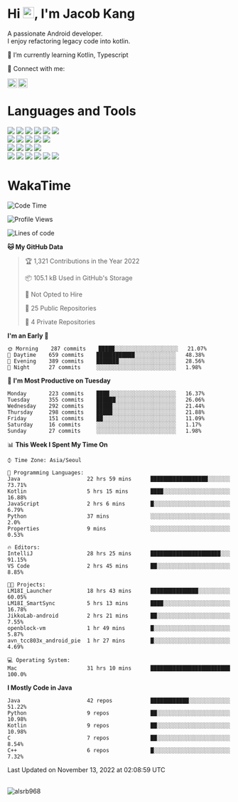 # Hi <img src="https://media.giphy.com/media/hvRJCLFzcasrR4ia7z/giphy.gif" width="25px">, I'm Jacob Kang
A passionate Android developer.
</br>
I enjoy refactoring legacy code into kotlin.

🌱 I’m currently learning Kotlin, Typescript

🤝 Connect with me:

<a href="https://www.linkedin.com/in/minkyu-kang-b7477b1b2/"><img align="left" src="https://raw.githubusercontent.com/yushi1007/yushi1007/main/images/linkedin.svg" alt="Minkyu Kang | LinkedIn" width="21px"/></a>
<a href="https://www.instagram.com/_jacob_kang/"><img align="left" src="https://raw.githubusercontent.com/yushi1007/yushi1007/main/images/instagram.svg" alt="Jacob Kang | Instagram" width="21px"/></a>

</br>

# Languages and Tools

<div align="left">
<img src="https://img.shields.io/badge/java-007396?logo=java&logoColor=white"/>
<img src="https://img.shields.io/badge/kotlin-7F52FF?logo=kotlin&logoColor=white"/>
<img src="https://img.shields.io/badge/python-3776AB?logo=python&logoColor=white"/>
<img src="https://img.shields.io/badge/bash shell-4EAA25?logo=gnubash&logoColor=white"/>
<img src="https://img.shields.io/badge/c-A8B9CC?logo=c&logoColor=white"/>
<img src="https://img.shields.io/badge/c++-00599C?logo=c%2b%2b&logoColor=white"/>
</div>
<div align="left">
<img src="https://img.shields.io/badge/git-F05032?logo=git&logoColor=white"/>
<img src="https://img.shields.io/badge/github-181717?logo=github&logoColor=white"/>
<img src="https://img.shields.io/badge/mysql-4479A1?logo=mysql&logoColor=white"/>
<img src="https://img.shields.io/badge/sqlite-003B57?logo=sqlite&logoColor=white"/>
<img src="https://img.shields.io/badge/amazon AWS-232F3E?logo=amazonaws&logoColor=white"/>
</div>
<div align="left">
<img src="https://img.shields.io/badge/android-3DDC84?logo=android&logoColor=white"/>
<img src="https://img.shields.io/badge/linux-FCC624?logo=linux&logoColor=white"/>
<img src="https://img.shields.io/badge/flask-000000?logo=flask&logoColor=white"/>
<img src="https://img.shields.io/badge/arduino-00979D?logo=arduino&logoColor=white"/>
</div>
<div align="left">
<img src="https://img.shields.io/badge/slack-4A154B?logo=slack&logoColor=white"/>
<img src="https://img.shields.io/badge/notion-000000?logo=notion&logoColor=white"/>
<img src="https://img.shields.io/badge/jira-0052CC?logo=jira&logoColor=white"/>
<img src="https://img.shields.io/badge/postman-FF6C37?logo=postman&logoColor=white"/>
<img src="https://img.shields.io/badge/intellij-000000?logo=intellijidea&logoColor=white"/>
<img src="https://img.shields.io/badge/pycharm-000000?logo=pycharm&logoColor=white"/>
</div>

# WakaTime

<!--START_SECTION:waka-->
![Code Time](http://img.shields.io/badge/Code%20Time-1%2C558%20hrs%2054%20mins-blue)

![Profile Views](http://img.shields.io/badge/Profile%20Views-0-blue)

![Lines of code](https://img.shields.io/badge/From%20Hello%20World%20I%27ve%20Written-191%20Thousand%20lines%20of%20code-blue)

**🐱 My GitHub Data** 

> 🏆 1,321 Contributions in the Year 2022
 > 
> 📦 105.1 kB Used in GitHub's Storage 
 > 
> 🚫 Not Opted to Hire
 > 
> 📜 25 Public Repositories 
 > 
> 🔑 4 Private Repositories  
 > 
**I'm an Early 🐤** 

```text
🌞 Morning    287 commits    █████░░░░░░░░░░░░░░░░░░░░   21.07% 
🌆 Daytime    659 commits    ████████████░░░░░░░░░░░░░   48.38% 
🌃 Evening    389 commits    ███████░░░░░░░░░░░░░░░░░░   28.56% 
🌙 Night      27 commits     ░░░░░░░░░░░░░░░░░░░░░░░░░   1.98%

```
📅 **I'm Most Productive on Tuesday** 

```text
Monday       223 commits    ████░░░░░░░░░░░░░░░░░░░░░   16.37% 
Tuesday      355 commits    ██████░░░░░░░░░░░░░░░░░░░   26.06% 
Wednesday    292 commits    █████░░░░░░░░░░░░░░░░░░░░   21.44% 
Thursday     298 commits    █████░░░░░░░░░░░░░░░░░░░░   21.88% 
Friday       151 commits    ██░░░░░░░░░░░░░░░░░░░░░░░   11.09% 
Saturday     16 commits     ░░░░░░░░░░░░░░░░░░░░░░░░░   1.17% 
Sunday       27 commits     ░░░░░░░░░░░░░░░░░░░░░░░░░   1.98%

```


📊 **This Week I Spent My Time On** 

```text
⌚︎ Time Zone: Asia/Seoul

💬 Programming Languages: 
Java                     22 hrs 59 mins      ██████████████████░░░░░░░   73.71% 
Kotlin                   5 hrs 15 mins       ████░░░░░░░░░░░░░░░░░░░░░   16.88% 
JavaScript               2 hrs 6 mins        █░░░░░░░░░░░░░░░░░░░░░░░░   6.79% 
Python                   37 mins             ░░░░░░░░░░░░░░░░░░░░░░░░░   2.0% 
Properties               9 mins              ░░░░░░░░░░░░░░░░░░░░░░░░░   0.53%

🔥 Editors: 
IntelliJ                 28 hrs 25 mins      ██████████████████████░░░   91.15% 
VS Code                  2 hrs 45 mins       ██░░░░░░░░░░░░░░░░░░░░░░░   8.85%

🐱‍💻 Projects: 
LM18I_Launcher           18 hrs 43 mins      ███████████████░░░░░░░░░░   60.05% 
LM18I_SmartSync          5 hrs 13 mins       ████░░░░░░░░░░░░░░░░░░░░░   16.78% 
JikkoLab-android         2 hrs 21 mins       ██░░░░░░░░░░░░░░░░░░░░░░░   7.55% 
openblock-vm             1 hr 49 mins        █░░░░░░░░░░░░░░░░░░░░░░░░   5.87% 
avn_tcc803x_android_pie  1 hr 27 mins        █░░░░░░░░░░░░░░░░░░░░░░░░   4.69%

💻 Operating System: 
Mac                      31 hrs 10 mins      █████████████████████████   100.0%

```

**I Mostly Code in Java** 

```text
Java                     42 repos            ████████████░░░░░░░░░░░░░   51.22% 
Python                   9 repos             ██░░░░░░░░░░░░░░░░░░░░░░░   10.98% 
Kotlin                   9 repos             ██░░░░░░░░░░░░░░░░░░░░░░░   10.98% 
C                        7 repos             ██░░░░░░░░░░░░░░░░░░░░░░░   8.54% 
C++                      6 repos             █░░░░░░░░░░░░░░░░░░░░░░░░   7.32%

```



 Last Updated on November 13, 2022 at 02:08:59 UTC
<!--END_SECTION:waka-->

</br>

<div align="left">
<img align="left" src="https://github-readme-stats.vercel.app/api/top-langs?username=alsrb968&show_icons=true&locale=en&layout=compact&theme=dark" alt="alsrb968" />
</div>

